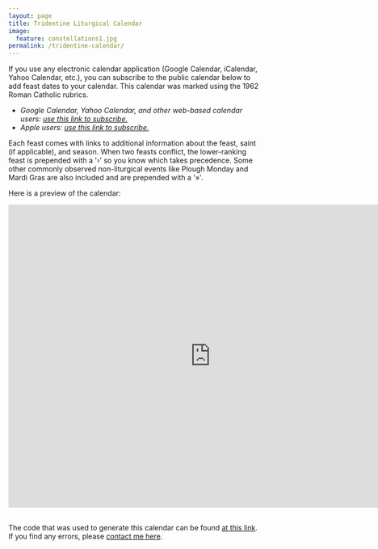 ```yaml
---
layout: page
title: Tridentine Liturgical Calendar
image:
  feature: constellations1.jpg
permalink: /tridentine-calendar/
---
```


If you use any electronic calendar application (Google Calendar, iCalendar, Yahoo Calendar,
etc.), you can subscribe to the public calendar below to add feast dates to your calendar.  This
calendar was marked using the 1962 Roman Catholic rubrics.

* *Google Calendar, Yahoo Calendar, and other web-based calendar users: [use this link to
subscribe.](webcal://joe-antognini.github.io/assets/ical/html_tridentine_calendar.ics)*
* *Apple users: [use this link to
subscribe.](webcal://joe-antognini.github.io/assets/ical/tridentine_calendar.ics)*

Each feast comes with links to additional information about the feast, saint (if applicable), and
season.  When two feasts conflict, the lower-ranking feast is prepended with a '›' so you know which
takes precedence.  Some other commonly observed non-liturgical events like Plough Monday and Mardi Gras
are also included and are prepended with a '»'.

Here is a preview of the calendar:

<div class="calendarWrapper">
<iframe
src="https://calendar.google.com/calendar/embed?src=ta6ovur2eupmh90ame1svspqbrcreg5m%40import.calendar.google.com&mode=AGENDA&color=%23333333" style="border: 0" width="800" height="600" frameborder="0" scrolling="no"></iframe>
</div>

<br>

The code that was used to generate this calendar can be found [at this
link](https://github.com/joe-antognini/tridentine_calendar).  If you find any errors, please
[contact me here](mailto:joe.antognini@gmail.com).
